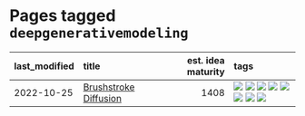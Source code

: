 # Pages tagged `deepgenerativemodeling`

|last_modified|title|est. idea maturity|tags
|:---|:---|---:|:---|
|2022-10-25|[Brushstroke Diffusion](../brushstroke-diffusion.md)|1408|[![](https://img.shields.io/badge/tag-artisticstyletransfer-92ab1c)](../tags/artisticstyletransfer.md) [![](https://img.shields.io/badge/tag-creativity-12f6d5)](../tags/creativity.md) [![](https://img.shields.io/badge/tag-deepgenerativemodeling-48fb29)](../tags/deepgenerativemodeling.md) [![](https://img.shields.io/badge/tag-experimental-4d35f9)](../tags/experimental.md) [![](https://img.shields.io/badge/tag-imageprocessing-4db4d2)](../tags/imageprocessing.md) [![](https://img.shields.io/badge/tag-modeltraining-12eec5)](../tags/modeltraining.md) [![](https://img.shields.io/badge/tag-painting-ea1833)](../tags/painting.md) [![](https://img.shields.io/badge/tag-wip-4bcfd8)](../tags/wip.md)|